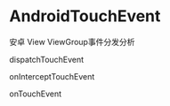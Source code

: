 # AndroidTouchEvent
安卓 View ViewGroup事件分发分析

dispatchTouchEvent

onInterceptTouchEvent

onTouchEvent


